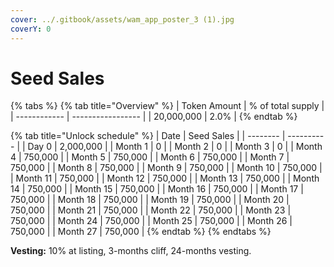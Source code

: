 ```yaml
---
cover: ../.gitbook/assets/wam_app_poster_3 (1).jpg
coverY: 0
---
```


# Seed Sales

{% tabs %}
{% tab title="Overview" %}
| Token Amount | % of total supply |
| ------------ | ----------------- |
| 20,000,000   | 2.0%              |
{% endtab %}

{% tab title="Unlock schedule" %}
| Date     | Seed Sales |
| -------- | ---------- |
| Day 0    | 2,000,000  |
| Month 1  | 0          |
| Month 2  | 0          |
| Month 3  | 0          |
| Month 4  | 750,000    |
| Month 5  | 750,000    |
| Month 6  | 750,000    |
| Month 7  | 750,000    |
| Month 8  | 750,000    |
| Month 9  | 750,000    |
| Month 10 | 750,000    |
| Month 11 | 750,000    |
| Month 12 | 750,000    |
| Month 13 | 750,000    |
| Month 14 | 750,000    |
| Month 15 | 750,000    |
| Month 16 | 750,000    |
| Month 17 | 750,000    |
| Month 18 | 750,000    |
| Month 19 | 750,000    |
| Month 20 | 750,000    |
| Month 21 | 750,000    |
| Month 22 | 750,000    |
| Month 23 | 750,000    |
| Month 24 | 750,000    |
| Month 25 | 750,000    |
| Month 26 | 750,000    |
| Month 27 | 750,000    |
{% endtab %}
{% endtabs %}

**Vesting:** 10% at listing, 3-months cliff, 24-months vesting.

